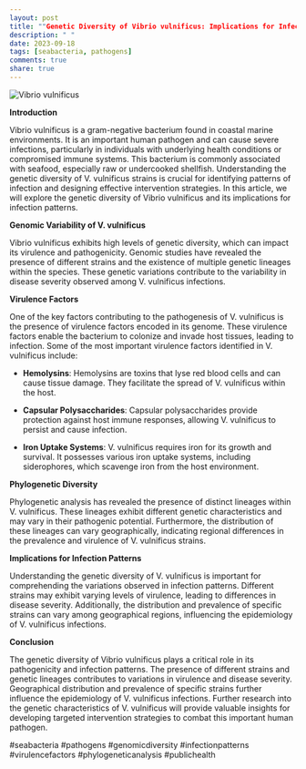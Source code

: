 ```yaml
---
layout: post
title: ""Genetic Diversity of Vibrio vulnificus: Implications for Infection Patterns""
description: " "
date: 2023-09-18
tags: [seabacteria, pathogens]
comments: true
share: true
---
```


![Vibrio vulnificus](https://example.com/vibrio-vulnificus.jpg)

**Introduction**

Vibrio vulnificus is a gram-negative bacterium found in coastal marine environments. It is an important human pathogen and can cause severe infections, particularly in individuals with underlying health conditions or compromised immune systems. This bacterium is commonly associated with seafood, especially raw or undercooked shellfish. Understanding the genetic diversity of V. vulnificus strains is crucial for identifying patterns of infection and designing effective intervention strategies. In this article, we will explore the genetic diversity of Vibrio vulnificus and its implications for infection patterns.

**Genomic Variability of V. vulnificus**

Vibrio vulnificus exhibits high levels of genetic diversity, which can impact its virulence and pathogenicity. Genomic studies have revealed the presence of different strains and the existence of multiple genetic lineages within the species. These genetic variations contribute to the variability in disease severity observed among V. vulnificus infections.

**Virulence Factors**

One of the key factors contributing to the pathogenesis of V. vulnificus is the presence of virulence factors encoded in its genome. These virulence factors enable the bacterium to colonize and invade host tissues, leading to infection. Some of the most important virulence factors identified in V. vulnificus include:

- **Hemolysins**: Hemolysins are toxins that lyse red blood cells and can cause tissue damage. They facilitate the spread of V. vulnificus within the host.

- **Capsular Polysaccharides**: Capsular polysaccharides provide protection against host immune responses, allowing V. vulnificus to persist and cause infection.

- **Iron Uptake Systems**: V. vulnificus requires iron for its growth and survival. It possesses various iron uptake systems, including siderophores, which scavenge iron from the host environment.

**Phylogenetic Diversity**

Phylogenetic analysis has revealed the presence of distinct lineages within V. vulnificus. These lineages exhibit different genetic characteristics and may vary in their pathogenic potential. Furthermore, the distribution of these lineages can vary geographically, indicating regional differences in the prevalence and virulence of V. vulnificus strains.

**Implications for Infection Patterns**

Understanding the genetic diversity of V. vulnificus is important for comprehending the variations observed in infection patterns. Different strains may exhibit varying levels of virulence, leading to differences in disease severity. Additionally, the distribution and prevalence of specific strains can vary among geographical regions, influencing the epidemiology of V. vulnificus infections.

**Conclusion**

The genetic diversity of Vibrio vulnificus plays a critical role in its pathogenicity and infection patterns. The presence of different strains and genetic lineages contributes to variations in virulence and disease severity. Geographical distribution and prevalence of specific strains further influence the epidemiology of V. vulnificus infections. Further research into the genetic characteristics of V. vulnificus will provide valuable insights for developing targeted intervention strategies to combat this important human pathogen.

#seabacteria #pathogens #genomicdiversity #infectionpatterns #virulencefactors #phylogeneticanalysis #publichealth